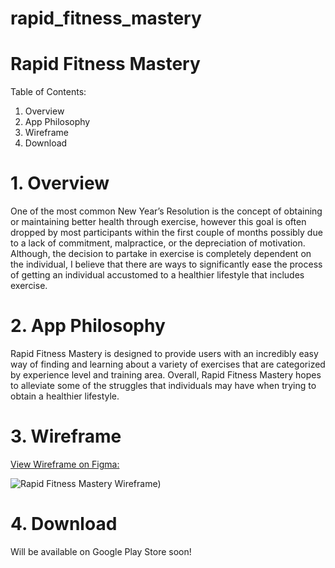 # rapid_fitness_mastery
# Rapid Fitness Mastery

Table of Contents:
1. Overview
2. App Philosophy
3. Wireframe
4. Download

# 1. Overview
One of the most common New Year’s Resolution is the concept of obtaining or maintaining
better health through exercise, however this goal is often dropped by most participants within the first
couple of months possibly due to a lack of commitment, malpractice, or the depreciation of motivation.
Although, the decision to partake in exercise is completely dependent on the individual, I believe that
there are ways to significantly ease the process of getting an individual accustomed to a healthier
lifestyle that includes exercise.

# 2. App Philosophy
Rapid Fitness Mastery is designed to provide users with an incredibly easy way of finding and learning about 
a variety of exercises that are categorized by experience level and training area. Overall, Rapid Fitness Mastery hopes to alleviate some of the struggles that individuals may have when trying to obtain a healthier lifestyle.

# 3. Wireframe
[View Wireframe on Figma:](https://www.figma.com/file/wXnVb6RYangqo0I2oeFkij/Rapid-Fitness-Mastery)

![Rapid Fitness Mastery Wireframe](https://user-images.githubusercontent.com/89217847/165011910-a5727344-f846-46f8-8ae8-41260ed88d3c.png))

# 4. Download
Will be available on Google Play Store soon!

                           
